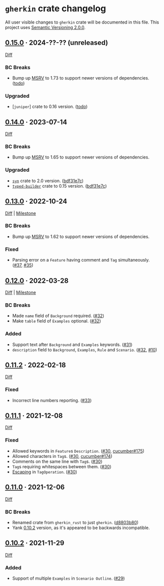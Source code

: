 `gherkin` crate changelog
=========================

All user visible changes to `gherkin` crate will be documented in this file. This project uses [Semantic Versioning 2.0.0].




## [0.15.0] · 2024-??-?? (unreleased)
[0.15.0]: /../../tree/v0.15.0

[Diff](/../../compare/v0.14.0...v0.15.0)

### BC Breaks

- Bump up [MSRV] to 1.73 to support newer versions of dependencies. ([todo])

### Upgraded

- [`juniper`] crate to 0.16 version. ([todo])

[todo]: /../../commit/todo




## [0.14.0] · 2023-07-14
[0.14.0]: /../../tree/v0.14.0

[Diff](/../../compare/v0.13.0...v0.14.0)

### BC Breaks

- Bump up [MSRV] to 1.65 to support newer versions of dependencies.

### Upgraded

- [`syn`] crate to 2.0 version. ([bdf31e7c])
- [`typed-builder`] crate to 0.15 version. ([bdf31e7c])

[bdf31e7c]: /../../commit/bdf31e7c093b6a3c74155d140125978cb3f6a4dc




## [0.13.0] · 2022-10-24
[0.13.0]: /../../tree/v0.13.0

[Diff](/../../compare/v0.12.0...v0.13.0) | [Milestone](/../../milestone/4)

### BC Breaks

- Bump up [MSRV] to 1.62 to support newer versions of dependencies.

### Fixed

- Parsing error on a `Feature` having comment and `Tag` simultaneously. ([#37], [#35])

[#35]: /../../issues/35
[#37]: /../../pull/37




## [0.12.0] · 2022-03-28
[0.12.0]: /../../tree/v0.12.0

[Diff](/../../compare/v0.11.2...v0.12.0) | [Milestone](/../../milestone/2)

### BC Breaks

- Made `name` field of `Background` required. ([#32])
- Make `table` field of `Examples` optional. ([#32])

### Added

- Support text after `Background` and `Examples` keywords. ([#31])
- `description` field to `Background`, `Examples`, `Rule` and `Scenario`. ([#32], [#10])

[#10]: /../../issues/10
[#31]: /../../pull/31
[#32]: /../../pull/32




## [0.11.2] · 2022-02-18
[0.11.2]: /../../tree/v0.11.2

[Diff](/../../compare/v0.11.1...v0.11.2)

### Fixed

- Incorrect line numbers reporting. ([#33])

[#33]: /../../pull/33




## [0.11.1] · 2021-12-08
[0.11.1]: /../../tree/v0.11.1

[Diff](/../../compare/v0.11.0...v0.11.1)

### Fixed

- Allowed keywords in `Feature`s `Description`. ([#30], [cucumber#175])
- Allowed characters in `Tag`s. ([#30], [cucumber#174])
- Comments on the same line with `Tag`s. ([#30])
- `Tag`s requiring whitespaces between them. ([#30])
- [Escaping][0111-1] in `TagOperation`. ([#30])

[#30]: /../../pull/30
[cucumber#174]: https://github.com/cucumber-rs/cucumber/issues/174
[cucumber#175]: https://github.com/cucumber-rs/cucumber/issues/175
[0111-1]: https://github.com/cucumber/tag-expressions/tree/6f444830b23bd8e0c5a2617cd51b91bc2e05adde#escaping




## [0.11.0] · 2021-12-06
[0.11.0]: /../../tree/v0.11.0

[Diff](/../../compare/v0.10.2...v0.11.0)

### BC Breaks

- Renamed crate from `gherkin_rust` to just `gherkin`. ([d8803b80])
- Yank [0.10.2] version, as it's appeared to be backwards incompatible.

[d8803b80]: /../../commit/d8803b808eb5bd2684b9dc7c868a9637a0398100




## [0.10.2] · 2021-11-29
[0.10.2]: /../../tree/v0.10.2

[Diff](/../../compare/v0.10.1...v0.10.2)

### Added

- Support of multiple `Examples` in `Scenario Outline`. ([#29])

[#29]: /../../pull/29




[`syn`]: https://docs.rs/syn
[`typed-builder`]: https://docs.rs/typed-builder
[MSRV]: https://doc.rust-lang.org/cargo/reference/manifest.html#the-rust-version-field
[Semantic Versioning 2.0.0]: https://semver.org
